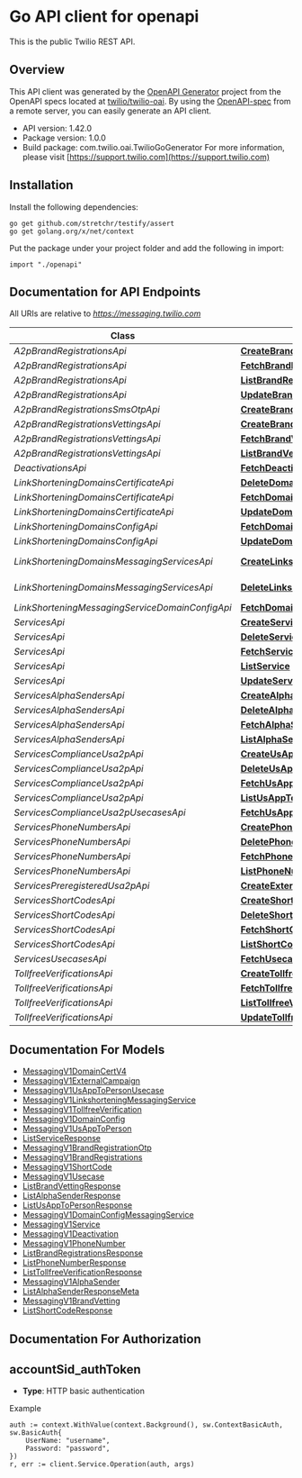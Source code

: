 # Go API client for openapi

This is the public Twilio REST API.

## Overview
This API client was generated by the [OpenAPI Generator](https://openapi-generator.tech) project from the OpenAPI specs located at [twilio/twilio-oai](https://github.com/twilio/twilio-oai/tree/main/spec).  By using the [OpenAPI-spec](https://www.openapis.org/) from a remote server, you can easily generate an API client.

- API version: 1.42.0
- Package version: 1.0.0
- Build package: com.twilio.oai.TwilioGoGenerator
For more information, please visit [https://support.twilio.com](https://support.twilio.com)

## Installation

Install the following dependencies:

```shell
go get github.com/stretchr/testify/assert
go get golang.org/x/net/context
```

Put the package under your project folder and add the following in import:

```golang
import "./openapi"
```

## Documentation for API Endpoints

All URIs are relative to *https://messaging.twilio.com*

Class | Method | HTTP request | Description
------------ | ------------- | ------------- | -------------
*A2pBrandRegistrationsApi* | [**CreateBrandRegistrations**](docs/A2pBrandRegistrationsApi.md#createbrandregistrations) | **Post** /v1/a2p/BrandRegistrations | 
*A2pBrandRegistrationsApi* | [**FetchBrandRegistrations**](docs/A2pBrandRegistrationsApi.md#fetchbrandregistrations) | **Get** /v1/a2p/BrandRegistrations/{Sid} | 
*A2pBrandRegistrationsApi* | [**ListBrandRegistrations**](docs/A2pBrandRegistrationsApi.md#listbrandregistrations) | **Get** /v1/a2p/BrandRegistrations | 
*A2pBrandRegistrationsApi* | [**UpdateBrandRegistrations**](docs/A2pBrandRegistrationsApi.md#updatebrandregistrations) | **Post** /v1/a2p/BrandRegistrations/{Sid} | 
*A2pBrandRegistrationsSmsOtpApi* | [**CreateBrandRegistrationOtp**](docs/A2pBrandRegistrationsSmsOtpApi.md#createbrandregistrationotp) | **Post** /v1/a2p/BrandRegistrations/{BrandRegistrationSid}/SmsOtp | 
*A2pBrandRegistrationsVettingsApi* | [**CreateBrandVetting**](docs/A2pBrandRegistrationsVettingsApi.md#createbrandvetting) | **Post** /v1/a2p/BrandRegistrations/{BrandSid}/Vettings | 
*A2pBrandRegistrationsVettingsApi* | [**FetchBrandVetting**](docs/A2pBrandRegistrationsVettingsApi.md#fetchbrandvetting) | **Get** /v1/a2p/BrandRegistrations/{BrandSid}/Vettings/{BrandVettingSid} | 
*A2pBrandRegistrationsVettingsApi* | [**ListBrandVetting**](docs/A2pBrandRegistrationsVettingsApi.md#listbrandvetting) | **Get** /v1/a2p/BrandRegistrations/{BrandSid}/Vettings | 
*DeactivationsApi* | [**FetchDeactivation**](docs/DeactivationsApi.md#fetchdeactivation) | **Get** /v1/Deactivations | 
*LinkShorteningDomainsCertificateApi* | [**DeleteDomainCertV4**](docs/LinkShorteningDomainsCertificateApi.md#deletedomaincertv4) | **Delete** /v1/LinkShortening/Domains/{DomainSid}/Certificate | 
*LinkShorteningDomainsCertificateApi* | [**FetchDomainCertV4**](docs/LinkShorteningDomainsCertificateApi.md#fetchdomaincertv4) | **Get** /v1/LinkShortening/Domains/{DomainSid}/Certificate | 
*LinkShorteningDomainsCertificateApi* | [**UpdateDomainCertV4**](docs/LinkShorteningDomainsCertificateApi.md#updatedomaincertv4) | **Post** /v1/LinkShortening/Domains/{DomainSid}/Certificate | 
*LinkShorteningDomainsConfigApi* | [**FetchDomainConfig**](docs/LinkShorteningDomainsConfigApi.md#fetchdomainconfig) | **Get** /v1/LinkShortening/Domains/{DomainSid}/Config | 
*LinkShorteningDomainsConfigApi* | [**UpdateDomainConfig**](docs/LinkShorteningDomainsConfigApi.md#updatedomainconfig) | **Post** /v1/LinkShortening/Domains/{DomainSid}/Config | 
*LinkShorteningDomainsMessagingServicesApi* | [**CreateLinkshorteningMessagingService**](docs/LinkShorteningDomainsMessagingServicesApi.md#createlinkshorteningmessagingservice) | **Post** /v1/LinkShortening/Domains/{DomainSid}/MessagingServices/{MessagingServiceSid} | 
*LinkShorteningDomainsMessagingServicesApi* | [**DeleteLinkshorteningMessagingService**](docs/LinkShorteningDomainsMessagingServicesApi.md#deletelinkshorteningmessagingservice) | **Delete** /v1/LinkShortening/Domains/{DomainSid}/MessagingServices/{MessagingServiceSid} | 
*LinkShorteningMessagingServiceDomainConfigApi* | [**FetchDomainConfigMessagingService**](docs/LinkShorteningMessagingServiceDomainConfigApi.md#fetchdomainconfigmessagingservice) | **Get** /v1/LinkShortening/MessagingService/{MessagingServiceSid}/DomainConfig | 
*ServicesApi* | [**CreateService**](docs/ServicesApi.md#createservice) | **Post** /v1/Services | 
*ServicesApi* | [**DeleteService**](docs/ServicesApi.md#deleteservice) | **Delete** /v1/Services/{Sid} | 
*ServicesApi* | [**FetchService**](docs/ServicesApi.md#fetchservice) | **Get** /v1/Services/{Sid} | 
*ServicesApi* | [**ListService**](docs/ServicesApi.md#listservice) | **Get** /v1/Services | 
*ServicesApi* | [**UpdateService**](docs/ServicesApi.md#updateservice) | **Post** /v1/Services/{Sid} | 
*ServicesAlphaSendersApi* | [**CreateAlphaSender**](docs/ServicesAlphaSendersApi.md#createalphasender) | **Post** /v1/Services/{ServiceSid}/AlphaSenders | 
*ServicesAlphaSendersApi* | [**DeleteAlphaSender**](docs/ServicesAlphaSendersApi.md#deletealphasender) | **Delete** /v1/Services/{ServiceSid}/AlphaSenders/{Sid} | 
*ServicesAlphaSendersApi* | [**FetchAlphaSender**](docs/ServicesAlphaSendersApi.md#fetchalphasender) | **Get** /v1/Services/{ServiceSid}/AlphaSenders/{Sid} | 
*ServicesAlphaSendersApi* | [**ListAlphaSender**](docs/ServicesAlphaSendersApi.md#listalphasender) | **Get** /v1/Services/{ServiceSid}/AlphaSenders | 
*ServicesComplianceUsa2pApi* | [**CreateUsAppToPerson**](docs/ServicesComplianceUsa2pApi.md#createusapptoperson) | **Post** /v1/Services/{MessagingServiceSid}/Compliance/Usa2p | 
*ServicesComplianceUsa2pApi* | [**DeleteUsAppToPerson**](docs/ServicesComplianceUsa2pApi.md#deleteusapptoperson) | **Delete** /v1/Services/{MessagingServiceSid}/Compliance/Usa2p/{Sid} | 
*ServicesComplianceUsa2pApi* | [**FetchUsAppToPerson**](docs/ServicesComplianceUsa2pApi.md#fetchusapptoperson) | **Get** /v1/Services/{MessagingServiceSid}/Compliance/Usa2p/{Sid} | 
*ServicesComplianceUsa2pApi* | [**ListUsAppToPerson**](docs/ServicesComplianceUsa2pApi.md#listusapptoperson) | **Get** /v1/Services/{MessagingServiceSid}/Compliance/Usa2p | 
*ServicesComplianceUsa2pUsecasesApi* | [**FetchUsAppToPersonUsecase**](docs/ServicesComplianceUsa2pUsecasesApi.md#fetchusapptopersonusecase) | **Get** /v1/Services/{MessagingServiceSid}/Compliance/Usa2p/Usecases | 
*ServicesPhoneNumbersApi* | [**CreatePhoneNumber**](docs/ServicesPhoneNumbersApi.md#createphonenumber) | **Post** /v1/Services/{ServiceSid}/PhoneNumbers | 
*ServicesPhoneNumbersApi* | [**DeletePhoneNumber**](docs/ServicesPhoneNumbersApi.md#deletephonenumber) | **Delete** /v1/Services/{ServiceSid}/PhoneNumbers/{Sid} | 
*ServicesPhoneNumbersApi* | [**FetchPhoneNumber**](docs/ServicesPhoneNumbersApi.md#fetchphonenumber) | **Get** /v1/Services/{ServiceSid}/PhoneNumbers/{Sid} | 
*ServicesPhoneNumbersApi* | [**ListPhoneNumber**](docs/ServicesPhoneNumbersApi.md#listphonenumber) | **Get** /v1/Services/{ServiceSid}/PhoneNumbers | 
*ServicesPreregisteredUsa2pApi* | [**CreateExternalCampaign**](docs/ServicesPreregisteredUsa2pApi.md#createexternalcampaign) | **Post** /v1/Services/PreregisteredUsa2p | 
*ServicesShortCodesApi* | [**CreateShortCode**](docs/ServicesShortCodesApi.md#createshortcode) | **Post** /v1/Services/{ServiceSid}/ShortCodes | 
*ServicesShortCodesApi* | [**DeleteShortCode**](docs/ServicesShortCodesApi.md#deleteshortcode) | **Delete** /v1/Services/{ServiceSid}/ShortCodes/{Sid} | 
*ServicesShortCodesApi* | [**FetchShortCode**](docs/ServicesShortCodesApi.md#fetchshortcode) | **Get** /v1/Services/{ServiceSid}/ShortCodes/{Sid} | 
*ServicesShortCodesApi* | [**ListShortCode**](docs/ServicesShortCodesApi.md#listshortcode) | **Get** /v1/Services/{ServiceSid}/ShortCodes | 
*ServicesUsecasesApi* | [**FetchUsecase**](docs/ServicesUsecasesApi.md#fetchusecase) | **Get** /v1/Services/Usecases | 
*TollfreeVerificationsApi* | [**CreateTollfreeVerification**](docs/TollfreeVerificationsApi.md#createtollfreeverification) | **Post** /v1/Tollfree/Verifications | 
*TollfreeVerificationsApi* | [**FetchTollfreeVerification**](docs/TollfreeVerificationsApi.md#fetchtollfreeverification) | **Get** /v1/Tollfree/Verifications/{Sid} | 
*TollfreeVerificationsApi* | [**ListTollfreeVerification**](docs/TollfreeVerificationsApi.md#listtollfreeverification) | **Get** /v1/Tollfree/Verifications | 
*TollfreeVerificationsApi* | [**UpdateTollfreeVerification**](docs/TollfreeVerificationsApi.md#updatetollfreeverification) | **Post** /v1/Tollfree/Verifications/{Sid} | 


## Documentation For Models

 - [MessagingV1DomainCertV4](docs/MessagingV1DomainCertV4.md)
 - [MessagingV1ExternalCampaign](docs/MessagingV1ExternalCampaign.md)
 - [MessagingV1UsAppToPersonUsecase](docs/MessagingV1UsAppToPersonUsecase.md)
 - [MessagingV1LinkshorteningMessagingService](docs/MessagingV1LinkshorteningMessagingService.md)
 - [MessagingV1TollfreeVerification](docs/MessagingV1TollfreeVerification.md)
 - [MessagingV1DomainConfig](docs/MessagingV1DomainConfig.md)
 - [MessagingV1UsAppToPerson](docs/MessagingV1UsAppToPerson.md)
 - [ListServiceResponse](docs/ListServiceResponse.md)
 - [MessagingV1BrandRegistrationOtp](docs/MessagingV1BrandRegistrationOtp.md)
 - [MessagingV1BrandRegistrations](docs/MessagingV1BrandRegistrations.md)
 - [MessagingV1ShortCode](docs/MessagingV1ShortCode.md)
 - [MessagingV1Usecase](docs/MessagingV1Usecase.md)
 - [ListBrandVettingResponse](docs/ListBrandVettingResponse.md)
 - [ListAlphaSenderResponse](docs/ListAlphaSenderResponse.md)
 - [ListUsAppToPersonResponse](docs/ListUsAppToPersonResponse.md)
 - [MessagingV1DomainConfigMessagingService](docs/MessagingV1DomainConfigMessagingService.md)
 - [MessagingV1Service](docs/MessagingV1Service.md)
 - [MessagingV1Deactivation](docs/MessagingV1Deactivation.md)
 - [MessagingV1PhoneNumber](docs/MessagingV1PhoneNumber.md)
 - [ListBrandRegistrationsResponse](docs/ListBrandRegistrationsResponse.md)
 - [ListPhoneNumberResponse](docs/ListPhoneNumberResponse.md)
 - [ListTollfreeVerificationResponse](docs/ListTollfreeVerificationResponse.md)
 - [MessagingV1AlphaSender](docs/MessagingV1AlphaSender.md)
 - [ListAlphaSenderResponseMeta](docs/ListAlphaSenderResponseMeta.md)
 - [MessagingV1BrandVetting](docs/MessagingV1BrandVetting.md)
 - [ListShortCodeResponse](docs/ListShortCodeResponse.md)


## Documentation For Authorization



## accountSid_authToken

- **Type**: HTTP basic authentication

Example

```golang
auth := context.WithValue(context.Background(), sw.ContextBasicAuth, sw.BasicAuth{
    UserName: "username",
    Password: "password",
})
r, err := client.Service.Operation(auth, args)
```


